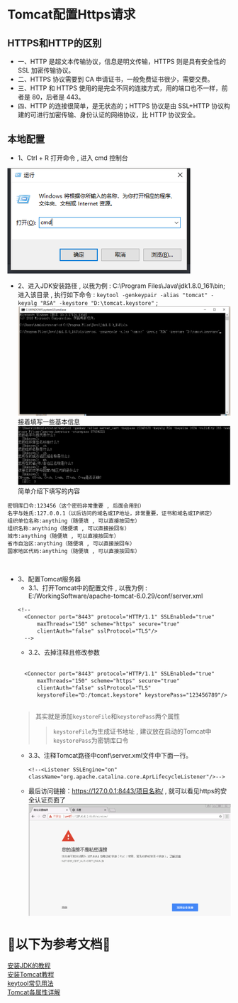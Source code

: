 # Tomcat配置Https请求

## HTTPS和HTTP的区别<br>
* 一、HTTP 是超文本传输协议，信息是明文传输，HTTPS 则是具有安全性的 SSL 加密传输协议。
* 二、HTTPS 协议需要到 CA 申请证书，一般免费证书很少，需要交费。
* 三、HTTP 和 HTTPS 使用的是完全不同的连接方式，用的端口也不一样，前者是 80，后者是 443。
* 四、HTTP 的连接很简单，是无状态的；HTTPS 协议是由 SSL+HTTP 协议构建的可进行加密传输、身份认证的网络协议，比 HTTP 协议安全。

## 本地配置
* 1、Ctrl + R 打开命令 , 进入 cmd 控制台 <br>

![Image text](https://github.com/Vico-cuiym/HttpToHttps.github.io/blob/master/imgs/Ctrl%2BR.png)

* 2、进入JDK安装路径 , 以我为例 : C:\Program Files\Java\jdk1.8.0_161\bin;<br>
进入该目录 , 执行如下命令 : `keytool -genkeypair -alias "tomcat" -keyalg "RSA" -keystore "D:\tomcat.keystore"` ;
![Image text](https://github.com/Vico-cuiym/HttpToHttps.github.io/blob/master/imgs/cmd.png)<br>
接着填写一些基本信息<br>
![Image text](https://github.com/Vico-cuiym/HttpToHttps.github.io/blob/master/imgs/keytool.png)<br>
简单介绍下填写的内容
<pre><code>密钥库口令:123456（这个密码非常重要 , 后面会用到）
名字与姓氏:127.0.0.1（以后访问的域名或IP地址，非常重要，证书和域名或IP绑定）
组织单位名称:anything（随便填 , 可以直接按回车）
组织名称:anything（随便填 , 可以直接按回车）
城市:anything（随便填 , 可以直接按回车）
省市自治区:anything（随便填 , 可以直接按回车）
国家地区代码:anything（随便填 , 可以直接按回车）</code></pre><br>
* 3、配置Tomcat服务器
    * 3.1、打开Tomcat中的配置文件 , 以我为例 : E:/WorkingSoftware/apache-tomcat-6.0.29/conf/server.xml
    <pre><code>&lt;!--
    &lt;Connector port="8443" protocol="HTTP/1.1" SSLEnabled="true"
        maxThreads="150" scheme="https" secure="true"
        clientAuth="false" sslProtocol="TLS"/&gt;
    --&gt;</code></pre>
    * 3.2、去掉注释且修改参数
    <pre><code>
    &lt;Connector port="8443" protocol="HTTP/1.1" SSLEnabled="true"
        maxThreads="150" scheme="https" secure="true"
        clientAuth="false" sslProtocol="TLS" 
        keystoreFile="D:/tomcat.keystore" keystorePass="123456789"/&gt;
    </code></pre>
    >其实就是添加`keystoreFile`和`keystorePass`两个属性 
    >>`keystoreFile`为生成证书地址 , 建议放在启动的Tomcat中
    >>`keystorePass`为密钥库口令
    * 3.3、注释Tomcat路径中conf\server.xml文件中下面一行。
    <code><pre>
    &lt;!--&lt;Listener SSLEngine="on" className="org.apache.catalina.core.AprLifecycleListener"/&gt;--&gt;
    </code></pre>
    * 最后访问链接：https://127.0.0.1:8443/项目名称/ , 就可以看见https的安全认证页面了<br>
    ![Image text](https://github.com/Vico-cuiym/HttpToHttps.github.io/blob/master/imgs/Privatelink.png)<br>


# 🚨以下为参考文档🚨
[安装JDK的教程](https://jingyan.baidu.com/article/6dad5075d1dc40a123e36ea3.html)<br>
[安装Tomcat教程](https://jingyan.baidu.com/article/00a07f3872af0982d028dcb3.html)<br>
[keytool常见用法](https://www.cnblogs.com/benio/archive/2010/09/15/1826990.html)<br>
[Tomcat各属性详解](https://blog.csdn.net/weixin_33946605/article/details/92438866)<br>





